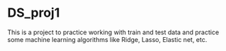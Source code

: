 # DS_proj1
This is a project to practice working with train and test data and practice some machine learning algorithms like Ridge, Lasso, Elastic net, etc.

